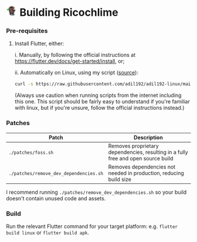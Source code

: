 # <img src="assets/icon/icon.png" width="30" height="30" alt="" aria-hidden="true"> Building Ricochlime

### Pre-requisites
1. Install Flutter, either:

   i. Manually, by following the official instructions at https://flutter.dev/docs/get-started/install, or;

   ii. Automatically on Linux, using my script ([source](https://github.com/adil192/adil192-linux/blob/main/bootstrap/install_flutter.sh)):

      ```bash
      curl -s https://raw.githubusercontent.com/adil192/adil192-linux/main/bootstrap/install_flutter.sh | bash
      ```

      (Always use caution when running scripts from the internet including this one. This script should be fairly easy to understand if you're familiar with linux, but if you're unsure, follow the official instructions instead.)

### Patches

| Patch | Description |
| --- | --- |
| `./patches/foss.sh` | Removes proprietary dependencies, resulting in a fully free and open source build |
| `./patches/remove_dev_dependencies.sh` | Removes dependencies not needed in production, reducing build size |

I recommend running `./patches/remove_dev_dependencies.sh` so your build doesn't contain unused code and assets.

### Build

Run the relevant Flutter command for your target platform:
e.g. `flutter build linux` or `flutter build apk`.
